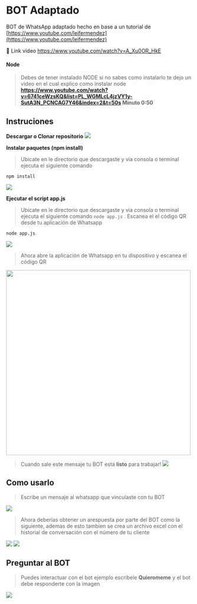 # BOT Adaptado

BOT de WhatsApp adaptado hecho en base a un tutorial de
[https://www.youtube.com/leifermendez](https://www.youtube.com/leifermendez)

🤖 Link video https://www.youtube.com/watch?v=A_Xu0OR_HkE

#### Node 
> Debes de tener instalado NODE si no sabes como instalarlo te dejo un video en el cual explico como instalar node
__https://www.youtube.com/watch?v=6741ceWzsKQ&list=PL_WGMLcL4jzVY1y-SutA3N_PCNCAG7Y46&index=2&t=50s Minuto 0:50__ 

## Instruciones
__Descargar o Clonar repositorio__
![](https://i.imgur.com/4iEKZIc.png)

__Instalar paquetes (npm install)__
> Ubicate en le directorio que descargaste y via consola o terminal ejecuta el siguiente comando

`npm install` 

![](https://i.imgur.com/MoVGCUl.png)

__Ejecutar el script app.js__
> Ubicate en le directorio que descargaste y via consola o terminal ejecuta el siguiente comando `node app.js` .
Escanea el el código QR desde tu aplicación de Whatsapp

`node app.js`

![](https://i.imgur.com/lIP0tLb.png)

> Ahora abre la aplicación de Whatsapp en tu dispositivo y escanea el código QR
<img src="https://i.imgur.com/RSbPtat.png" width="500"  />

> Cuando sale este mensaje tu BOT está __listo__ para trabajar!
![](https://i.imgur.com/KVOm7Yv.png)

## Como usarlo
> Escribe un mensaje al whatsapp que vinculaste con tu BOT

![](https://i.imgur.com/OSUgljQ.png)

> Ahora deberías  obtener un arespuesta por parte del BOT como la siguiente, ademas de esto tambien se crea un archivo excel
con el historial de conversación  con el número de tu cliente

![](https://i.imgur.com/lrMLgR8.png)
![](https://i.imgur.com/UYcoUSV.png)

## Preguntar al BOT
> Puedes interactuar con el bot ejemplo escribele __Quieromeme__ y el bot debe responderte con la imagen

![](https://i.imgur.com/cNAS51I.png)
